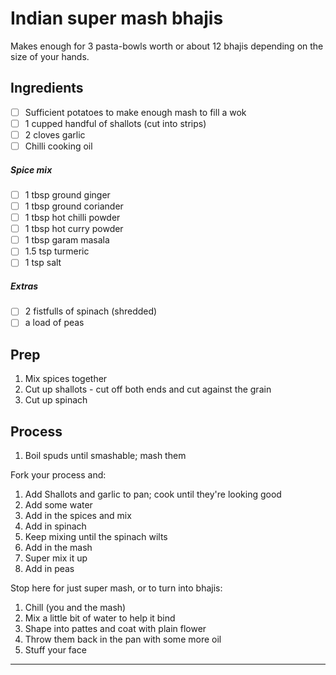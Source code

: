Indian super mash bhajis
======================================

Makes enough for 3 pasta-bowls worth or about 12 bhajis depending on the size of your hands.

Ingredients
---------------

- [ ] Sufficient potatoes to make enough mash to fill a wok
- [ ] 1 cupped handful of shallots (cut into strips)
- [ ] 2 cloves garlic
- [ ] Chilli cooking oil

##### Spice mix
- [ ] 1 tbsp ground ginger
- [ ] 1 tbsp ground coriander
- [ ] 1 tbsp hot chilli powder
- [ ] 1 tbsp hot curry powder
- [ ] 1 tbsp garam masala
- [ ] 1.5 tsp turmeric
- [ ] 1 tsp salt

##### Extras
- [ ] 2 fistfulls of spinach (shredded)
- [ ] a load of peas

Prep
---------------

1. Mix spices together
2. Cut up shallots - cut off both ends and cut against the grain
3. Cut up spinach

Process
---------------

1. Boil spuds until smashable; mash them

Fork your process and:

1. Add Shallots and garlic to pan; cook until they're looking good
2. Add some water
3. Add in the spices and mix
4. Add in spinach
5. Keep mixing until the spinach wilts
6. Add in the mash
7. Super mix it up
8. Add in peas

Stop here for just super mash, or to turn into bhajis:

1. Chill (you and the mash)
2. Mix a little bit of water to help it bind
3. Shape into pattes and coat with plain flower
4. Throw them back in the pan with some more oil
5. Stuff your face

---------------
